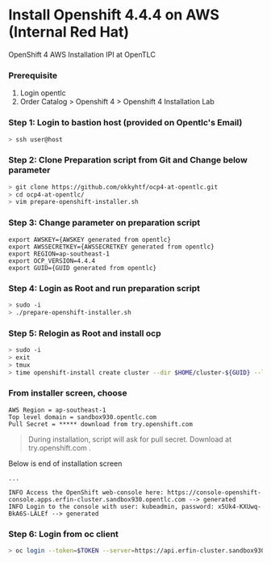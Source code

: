 # Install Openshift 4.4.4 on AWS (Internal Red Hat)
OpenShift 4 AWS Installation IPI at OpenTLC 

### Prerequisite
1. Login opentlc
2. Order Catalog > Openshift 4 > Openshift 4 Installation Lab

### Step 1: Login to bastion host (provided on Opentlc's Email)
```bash
> ssh user@host
```
### Step 2: Clone Preparation script from Git and Change below parameter
```bash
> git clone https://github.com/okkyhtf/ocp4-at-opentlc.git
> cd ocp4-at-opentlc/
> vim prepare-openshift-installer.sh
```
### Step 3: Change parameter on preparation script
```properties
export AWSKEY={AWSKEY generated from opentlc}
export AWSSECRETKEY={AWSSECRETKEY generated from opentlc}
export REGION=ap-southeast-1
export OCP_VERSION=4.4.4
export GUID={GUID generated from opentlc}
```

### Step 4: Login as Root and run preparation script
```bash
> sudo -i
> ./prepare-openshift-installer.sh
```
### Step 5: Relogin as Root and install ocp
```bash
> sudo -i
> exit
> tmux
> time openshift-install create cluster --dir $HOME/cluster-${GUID} --log-level debug
```

### From installer screen, choose
```
AWS Region = ap-southeast-1
Top level domain = sandbox930.opentlc.com
Pull Secret = ***** download from try.openshift.com
```
> During installation, script will ask for pull secret. Download at try.openshift.com .

Below is end of installation screen
```
...

INFO Access the OpenShift web-console here: https://console-openshift-console.apps.erfin-cluster.sandbox930.opentlc.com --> generated
INFO Login to the console with user: kubeadmin, password: x5Uk4-KXUwq-BkA6S-LALEf --> generated
```

### Step 6: Login from oc client
```bash
> oc login --token=$TOKEN --server=https://api.erfin-cluster.sandbox930.opentlc.com:6443
```

